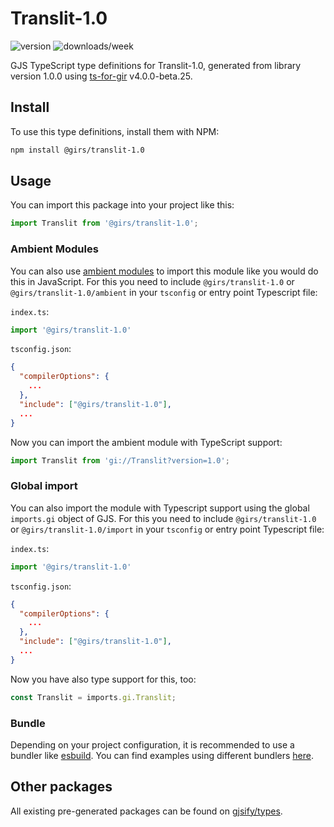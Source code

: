 
# Translit-1.0

![version](https://img.shields.io/npm/v/@girs/translit-1.0)
![downloads/week](https://img.shields.io/npm/dw/@girs/translit-1.0)


GJS TypeScript type definitions for Translit-1.0, generated from library version 1.0.0 using [ts-for-gir](https://github.com/gjsify/ts-for-gir) v4.0.0-beta.25.


## Install

To use this type definitions, install them with NPM:
```bash
npm install @girs/translit-1.0
```

## Usage

You can import this package into your project like this:
```ts
import Translit from '@girs/translit-1.0';
```

### Ambient Modules

You can also use [ambient modules](https://github.com/gjsify/ts-for-gir/tree/main/packages/cli#ambient-modules) to import this module like you would do this in JavaScript.
For this you need to include `@girs/translit-1.0` or `@girs/translit-1.0/ambient` in your `tsconfig` or entry point Typescript file:

`index.ts`:
```ts
import '@girs/translit-1.0'
```

`tsconfig.json`:
```json
{
  "compilerOptions": {
    ...
  },
  "include": ["@girs/translit-1.0"],
  ...
}
```

Now you can import the ambient module with TypeScript support: 

```ts
import Translit from 'gi://Translit?version=1.0';
```

### Global import

You can also import the module with Typescript support using the global `imports.gi` object of GJS.
For this you need to include `@girs/translit-1.0` or `@girs/translit-1.0/import` in your `tsconfig` or entry point Typescript file:

`index.ts`:
```ts
import '@girs/translit-1.0'
```

`tsconfig.json`:
```json
{
  "compilerOptions": {
    ...
  },
  "include": ["@girs/translit-1.0"],
  ...
}
```

Now you have also type support for this, too:

```ts
const Translit = imports.gi.Translit;
```

### Bundle

Depending on your project configuration, it is recommended to use a bundler like [esbuild](https://esbuild.github.io/). You can find examples using different bundlers [here](https://github.com/gjsify/ts-for-gir/tree/main/examples).

## Other packages

All existing pre-generated packages can be found on [gjsify/types](https://github.com/gjsify/types).

